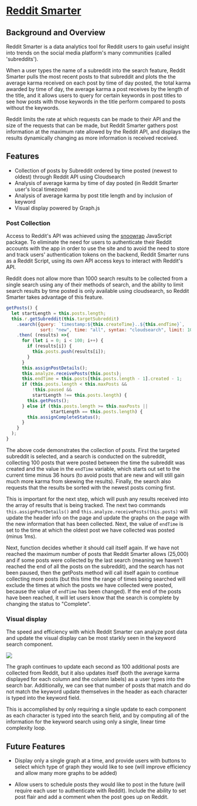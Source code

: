 # [Reddit Smarter](https://reddit-smarter.herokuapp.com/)

## Background and Overview

Reddit Smarter is a data analytics tool for Reddit users to gain useful insight into trends on the social media platform's many communities (called 'subreddits').

When a user types the name of a subreddit into the search feature, Reddit Smarter pulls the most recent posts to that subreddit and plots the the average karma received on each post by time of day posted, the total karma awarded by time of day, the average karma a post receives by the length of the title, and it allows users to query for certain keywords in post titles to see how posts with those keywords in the title perform compared to posts without the keywords.

Reddit limits the rate at which requests can be made to their API and the size of the requests that can be made, but Reddit Smarter gathers post information at the maximum rate allowed by the Reddit API, and displays the results dynamically changing as more information is received received.

## Features

* Collection of posts by Subreddit ordered by time posted (newest to oldest) through Reddit API using Cloudsearch
* Analysis of average karma by time of day posted (in Reddit Smarter user's local timezone)
* Analysis of average karma by post title length and by inclusion of keyword
* Visual display powered by Graph.js

### Post Collection

Access to Reddit's API was achieved using the [snoowrap](https://github.com/not-an-aardvark/snoowrap) JavaScript package. To eliminate the need for users to authenticate their Reddit accounts with the app in order to use the site and to avoid the need to store and track users' authentication tokens on the backend, Reddit Smarter runs as a Reddit Script, using its own API access keys to interact with Reddit's API.

Reddit does not allow more than 1000 search results to be collected from a single search using any of their methods of search, and the ability to limit search results by time posted is only available using cloudsearch, so Reddit Smarter takes advantage of this feature.

```js
getPosts() {
  let startLength = this.posts.length;
  this.r.getSubreddit(this.targetSubreddit)
    .search({query: `timestamp:${this.createTime}..${this.endTime}`,
             sort: "new", time: "all", syntax: "cloudsearch", limit: 100})
    .then( (results) =>{
      for (let i = 0; i < 100; i++) {
        if (results[i]) {
          this.posts.push(results[i]);
        }
      }
      this.assignPostDetails();
      this.analyze.receivePosts(this.posts);
      this.endTime = this.posts[this.posts.length - 1].created - 1;
      if (this.posts.length < this.maxPosts &&
          !this.paused &&
          startLength !== this.posts.length) {
        this.getPosts();
      } else if (this.posts.length >= this.maxPosts ||
                 startLength == this.posts.length) {
        this.assignCompleteStatus();
      }
    }
  );
}
```

The above code demonstrates the collection of posts. First the targeted subreddit is selected, and a search is conducted on the subreddit, collecting 100 posts that were posted between the time the subreddit was created and the value in the `endTime` variable, which starts out set to the current time minus 36 hours (to avoid posts that are new and will still gain much more karma from skewing the results). Finally, the search also requests that the results be sorted with the newest posts coming first.

This is important for the next step, which will push any results received into the array of results that is being tracked. The next two commands `this.assignPostDetails()` and `this.analyze.receivePosts(this.posts)` will update the header info on the page and update the graphs on the page with the new information that has been collected. Next, the value of `endTime` is set to the time at which the oldest post we have collected was posted (minus 1ms).

Next, function decides whether it should call itself again. If we have not reached the maximum number of posts that Reddit Smarter allows (25,000) and if some posts were collected by the last search (meaning we haven't reached the end of all the posts on the subreddit), and the search has not been paused, then the getPosts method will call itself again to continue collecting more posts (but this time the range of times being searched will exclude the times at which the posts we have collected were posted, because the value of `endTime` has been changed). If the end of the posts have been reached, it will let users know that the search is complete by changing the status to "Complete".

### Visual display

The speed and efficiency with which Reddit Smarter can analyze post data and update the visual display can be most starkly seen in the keyword search component.

![](https://i.imgur.com/pWxzPow.gif)

The graph continues to update each second as 100 additional posts are collected from Reddit, but it also updates itself (both the average karma displayed for each column and the column labels) as a user types into the search bar. Additionally, we can see that number of posts that match and do not match the keyword update themselves in the header as each character is typed into the keyword field.

This is accomplished by only requiring a single update to each component as each character is typed into the search field, and by computing all of the information for the keyword search using only a single, linear time complexity loop.

## Future Features

* Display only a single graph at a time, and provide users with buttons to select which type of graph they would like to see (will improve efficiency and allow many more graphs to be added)

* Allow users to schedule posts they would like to post in the future (will require each user to authenticate with Reddit). Include the ability to set post flair and add a comment when the post goes up on Reddit.
